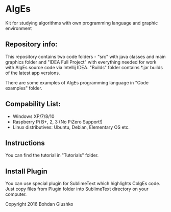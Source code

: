 # AlgEs
Kit for studying algorithms with own programming language and graphic environment

Repository info:<br/>
---------------------
This repository contains two code folders - "src" with java classes and main graphics folder and "IDEA Full Project" with everything needed for work with AlgEs source code via Intellij IDEA. "Builds" folder contains *.jar builds of the latest app versions.

There are some examples of AlgEs programming language in "Code examples" folder. 

Compability List:
-----------------
- Windows XP/7/8/10
- Raspberry Pi B+, 2, 3 (No PiZero Support!)
- Linux distributives: Ubuntu, Debian, Elementary OS etc.

Instructions
-------------
You can find the tutorial in "Tutorials" folder. 

Install Plugin
---------------
You can use special plugin for SublimeText which highlights ColgEs code. Just copy files from Plugin folder into SublimeText directory on your computer. 








Copyright 2016 Bohdan Glushko
